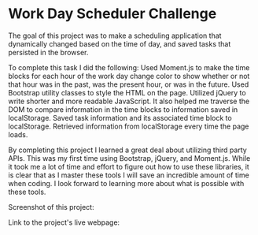 # Work Day Scheduler Challenge

The goal of this project was to make a scheduling application that dynamically changed based on the time of day, and saved tasks that persisted in the browser.

To complete this task I did the following:
    Used Moment.js to make the time blocks for each hour of the work day change color to show whether or not that hour was in the past, was the present hour, or was in the future.
    Used Bootstrap utility classes to style the HTML on the page.
    Utilized jQuery to write shorter and more readable JavaScript. It also helped me traverse the DOM to compare information in the time blocks to information saved in localStorage.
    Saved task information and its associated time block to localStorage. Retrieved information from localStorage every time the page loads.

By completing this project I learned a great deal about utilizing third party APIs. This was my first time using Bootstrap, jQuery, and Moment.js. While it took me a lot of time and effort to figure out how to use these libraries, it is clear that as I master these tools I will save an incredible amount of time when coding. I look forward to learning more about what is possible with these tools.

Screenshot of this project:

Link to the project's live webpage: